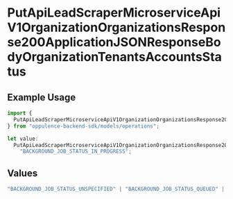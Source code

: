 # PutApiLeadScraperMicroserviceApiV1OrganizationOrganizationsResponse200ApplicationJSONResponseBodyOrganizationTenantsAccountsStatus

## Example Usage

```typescript
import {
  PutApiLeadScraperMicroserviceApiV1OrganizationOrganizationsResponse200ApplicationJSONResponseBodyOrganizationTenantsAccountsStatus,
} from "oppulence-backend-sdk/models/operations";

let value:
  PutApiLeadScraperMicroserviceApiV1OrganizationOrganizationsResponse200ApplicationJSONResponseBodyOrganizationTenantsAccountsStatus =
    "BACKGROUND_JOB_STATUS_IN_PROGRESS";
```

## Values

```typescript
"BACKGROUND_JOB_STATUS_UNSPECIFIED" | "BACKGROUND_JOB_STATUS_QUEUED" | "BACKGROUND_JOB_STATUS_IN_PROGRESS" | "BACKGROUND_JOB_STATUS_COMPLETED" | "BACKGROUND_JOB_STATUS_FAILED" | "BACKGROUND_JOB_STATUS_CANCELLED" | "BACKGROUND_JOB_STATUS_TIMED_OUT"
```